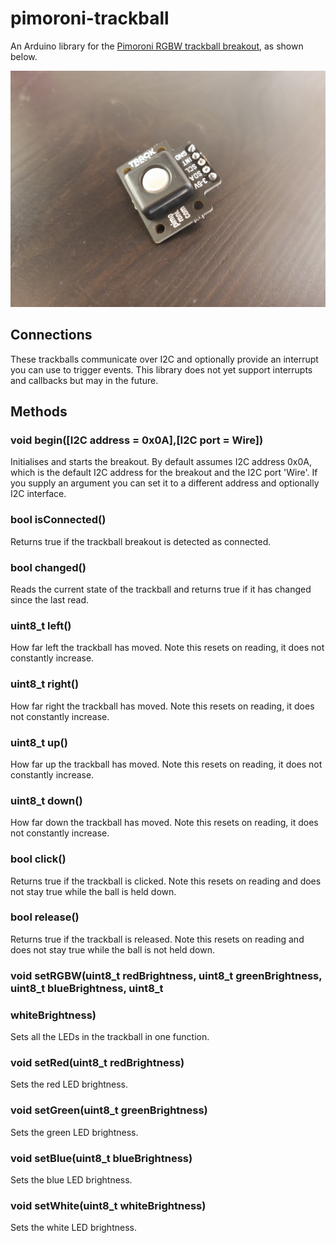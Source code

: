 # pimoroni-trackball
An Arduino library for the [Pimoroni RGBW trackball breakout](https://shop.pimoroni.com/products/trackball-breakout), as shown below.

![](trackball.png)

## Connections

These trackballs communicate over I2C and optionally provide an interrupt you can use to trigger events. This library does not yet support interrupts and callbacks but may in the future.

## Methods

### void begin([I2C address = 0x0A],[I2C port = Wire])

Initialises and starts the breakout. By default assumes I2C address 0x0A, which is the default I2C address for the breakout  and the I2C port 'Wire'. If you supply an argument you can set it to a different address and optionally I2C interface.

### bool isConnected()

Returns true if the trackball breakout is detected as connected.

### bool changed()

Reads the current state of the trackball and returns true if it has changed since the last read.

### uint8_t left()

How far left the trackball has moved. Note this resets on reading, it does not constantly increase.

### uint8_t right()

How far right the trackball has moved. Note this resets on reading, it does not constantly increase.

### uint8_t up()

How far up the trackball has moved. Note this resets on reading, it does not constantly increase.

### uint8_t down()

How far down the trackball has moved. Note this resets on reading, it does not constantly increase.

### bool click()

Returns true if the trackball is clicked. Note this resets on reading and does not stay true while the ball is held down.

### bool release()

Returns true if the trackball is released. Note this resets on reading and does not stay true while the ball is not held down.

### void setRGBW(uint8_t redBrightness, uint8_t greenBrightness, uint8_t blueBrightness, uint8_t 

### whiteBrightness)

Sets all the LEDs in the trackball in one function.

### void setRed(uint8_t redBrightness)

Sets the red LED brightness.

### void setGreen(uint8_t greenBrightness)

Sets the green LED brightness.

### void setBlue(uint8_t blueBrightness)

Sets the blue LED brightness.

### void setWhite(uint8_t whiteBrightness)

Sets the white LED brightness.




